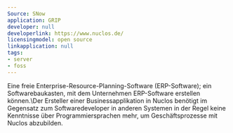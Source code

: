 ```yaml
---
Source: SNow
application: GRIP
developer: null
developerlink: https://www.nuclos.de/
licensingmodel: open source
linkapplication: null
tags:
- server
- foss
---
```

Eine freie Enterprise-Resource-Planning-Software (ERP-Software); ein Softwarebaukasten, mit dem Unternehmen ERP-Software erstellen können.\\Der Ersteller einer Businessapplikation in Nuclos benötigt im Gegensatz zum Softwaredeveloper in anderen Systemen in der Regel keine Kenntnisse über Programmiersprachen mehr, um Geschäftsprozesse mit Nuclos abzubilden.
